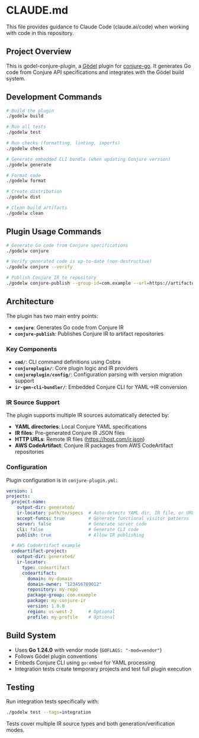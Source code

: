 # CLAUDE.md

This file provides guidance to Claude Code (claude.ai/code) when working with code in this repository.

## Project Overview

This is godel-conjure-plugin, a [Gödel](https://github.com/palantir/godel) plugin for [conjure-go](https://github.com/palantir/conjure-go/). It generates Go code from Conjure API specifications and integrates with the Gödel build system.

## Development Commands

```bash
# Build the plugin
./godelw build

# Run all tests
./godelw test

# Run checks (formatting, linting, imports)
./godelw check

# Generate embedded CLI bundle (when updating Conjure version)
./godelw generate

# Format code
./godelw format

# Create distribution
./godelw dist

# Clean build artifacts
./godelw clean
```

## Plugin Usage Commands

```bash
# Generate Go code from Conjure specifications
./godelw conjure

# Verify generated code is up-to-date (non-destructive)
./godelw conjure --verify

# Publish Conjure IR to repository
./godelw conjure-publish --group-id=com.example --url=https://artifactory.example.com --repository=releases --username=user --password=pass
```

## Architecture

The plugin has two main entry points:
- **`conjure`**: Generates Go code from Conjure IR
- **`conjure-publish`**: Publishes Conjure IR to artifact repositories

### Key Components

- **`cmd/`**: CLI command definitions using Cobra
- **`conjureplugin/`**: Core plugin logic and IR providers
- **`conjureplugin/config/`**: Configuration parsing with version migration support
- **`ir-gen-cli-bundler/`**: Embedded Conjure CLI for YAML→IR conversion

### IR Source Support

The plugin supports multiple IR sources automatically detected by:
- **YAML directories**: Local Conjure YAML specifications
- **IR files**: Pre-generated Conjure IR JSON files  
- **HTTP URLs**: Remote IR files (https://host.com/ir.json)
- **AWS CodeArtifact**: Conjure IR packages from AWS CodeArtifact repositories

### Configuration

Plugin configuration is in `conjure-plugin.yml`:

```yaml
version: 1
projects:
  project-name:
    output-dir: generated/
    ir-locator: path/to/specs  # Auto-detects YAML dir, IR file, or URL
    accept-funcs: true         # Generate functional visitor patterns
    server: false              # Generate server code
    cli: false                 # Generate CLI code
    publish: true              # Allow IR publishing

  # AWS CodeArtifact example
  codeartifact-project:
    output-dir: generated/
    ir-locator:
      type: codeartifact
      codeartifact:
        domain: my-domain
        domain-owner: "123456789012"
        repository: my-repo
        package-group: com.example
        package: my-conjure-ir
        version: 1.0.0
        region: us-west-2      # Optional
        profile: my-profile    # Optional
```

## Build System

- Uses **Go 1.24.0** with vendor mode (`GOFLAGS: "-mod=vendor"`)
- Follows Gödel plugin conventions
- Embeds Conjure CLI using `go:embed` for YAML processing
- Integration tests create temporary projects and test full plugin execution

## Testing

Run integration tests specifically with:
```bash
./godelw test --tags=integration
```

Tests cover multiple IR source types and both generation/verification modes.